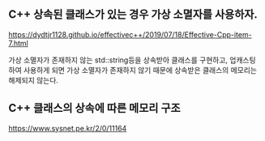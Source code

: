 ## **C++ 상속된 클래스가 있는 경우 가상 소멸자를 사용하자.**
https://dydtjr1128.github.io/effectivec++/2019/07/18/Effective-Cpp-item-7.html

 가상 소멸자가 존재하지 않는 std::string등을 상속받아 클래스를 구현하고, 업캐스팅 하여 사용하게 되면 가상 소멸자가 존재하지 않기 때문에 상속받은 클래스의 메모리는 해제되지 않는다.

 ## **C++ 클래스의 상속에 따른 메모리 구조**

 https://www.sysnet.pe.kr/2/0/11164

 


 